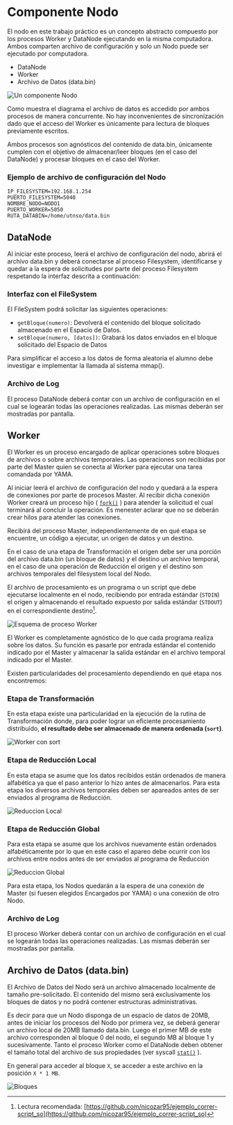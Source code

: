 # Componente Nodo

El nodo en este trabajo práctico es un concepto abstracto compuesto por los procesos Worker y DataNode ejecutando en la misma computadora. Ambos comparten archivo de configuración y solo un Nodo puede ser ejecutado por computadora.
- DataNode
- Worker
- Archivo de Datos (data.bin)

![Un componente Nodo](/assets/componente-nodo.png)

Como muestra el diagrama el archivo de datos es accedido por ambos procesos de manera concurrente. No hay inconvenientes de sincronización dado que el acceso del Worker es únicamente para lectura de bloques previamente escritos.

Ambos procesos son agnósticos del contenido de data.bin, únicamente cumplen con el objetivo de almacenar/leer bloques (en el caso del DataNode) y procesar bloques en el caso del Worker.

### Ejemplo de archivo de configuración del Nodo
```
IP_FILESYSTEM=192.168.1.254
PUERTO_FILESYSTEM=5040
NOMBRE_NODO=NODO1
PUERTO_WORKER=5050
RUTA_DATABIN=/home/utnso/data.bin
```

## DataNode
Al iniciar este proceso, leerá el archivo de configuración del nodo, abrirá el archivo data.bin y deberá conectarse al proceso Filesystem, identificarse y quedar a la espera de solicitudes por parte del proceso Filesystem respetando la interfaz descrita a continuación:

### Interfaz con el FileSystem

El FileSystem podrá solicitar las siguientes operaciones:
- `getBloque(numero)`: Devolverá el contenido del bloque solicitado almacenado en el Espacio de Datos.
- `setBloque(numero, [datos])`: Grabará los datos enviados en el bloque solicitado del Espacio de Datos

Para simplificar el acceso a los datos de forma aleatoria el alumno debe investigar e implementar la llamada al sistema mmap().

### Archivo de Log

El proceso DataNode deberá contar con un archivo de configuración en el cual se logearán todas las operaciones realizadas. Las mismas deberán ser mostradas por pantalla.

## Worker

El Worker es un proceso encargado de aplicar operaciones sobre bloques de archivos o sobre archivos temporales. Las operaciones son recibidas por parte del Master quien se conecta al Worker para ejecutar una tarea comandada por YAMA.

Al iniciar leerá el archivo de configuración del nodo y quedará a la espera de conexiones por parte de procesos Master.
Al recibir dicha conexión Worker creará un proceso hijo ( [`fork()`](http://man7.org/linux/man-pages/man2/fork.2.html) ) para atender la solicitud el cual terminará al concluir la operación. Es menester aclarar que no se deberán crear hilos para atender las conexiones.

Recibirá del proceso Master, independientemente de en qué etapa se encuentre, un código a ejecutar, un origen de datos y un destino.

En el caso de una etapa de Transformación el origen debe ser una porción del archivo data.bin (un bloque de datos) y el destino un archivo temporal, en el caso de una operación de Reducción el origen y el destino son archivos temporales del filesystem local del Nodo.

El archivo de procesamiento es un programa o un script que debe ejecutarse localmente en el nodo, recibiendo por entrada estándar (`STDIN`) el origen y almacenando el resultado expuesto por salida estándar (`STDOUT`) en el correspondiente destino[^7].

![Esquema de proceso Worker](/assets/worker-pipe.png)

El Worker es completamente agnóstico de lo que cada programa realiza sobre los datos. Su función es pasarle por entrada estándar el contenido indicado por el Master y almacenar la salida estándar en el archivo temporal indicado por el Master.

Existen particularidades del procesamiento dependiendo en qué etapa nos encontremos:

### Etapa de Transformación

En esta etapa existe una particularidad en la ejecución de la rutina de Transformación donde, para poder lograr un eficiente procesamiento distribuído, **el resultado debe ser almacenado de manera ordenada (`sort`)**.

![Worker con sort](/assets/pipeline.png)

### Etapa de Reducción Local

En esta etapa se asume que los datos recibidos están ordenados de manera alfabética ya que el paso anterior lo hizo antes de almacenarlos.
Para esta etapa los diversos archivos temporales deben ser apareados antes de ser enviados al programa de Reducción.

![Reduccion Local](/assets/reduccion-local.png)

### Etapa de Reducción Global

Para esta etapa se asume que los archivos nuevamente están ordenados alfabéticamente por lo que en este caso el apareo debe ocurrir con los archivos entre nodos antes de ser enviados al programa de Reducción

![Reduccion Global](/assets/reduccion-global.png)

Para esta etapa, los Nodos quedarán a la espera de una conexión de Master (si fuesen elegidos Encargados por YAMA) o una conexión de otro Nodo.

### Archivo de Log

El proceso Worker deberá contar con un archivo de configuración en el cual se logearán todas las operaciones realizadas. Las mismas deberán ser mostradas por pantalla.

## Archivo de Datos (data.bin)

El Archivo de Datos del Nodo será un archivo almacenado localmente de tamaño pre-solicitado. El contenido del mismo será exclusivamente los bloques de datos y no podrá contener estructuras administrativas.

Es decir para que un Nodo disponga de un espacio de datos de 20MB, antes de iniciar los procesos del Nodo por primera vez, se deberá generar un archivo local de 20MB llamado data.bin. Luego el primer MB de este archivo corresponden al bloque 0 del nodo, el segundo MB al bloque 1 y sucesivamente.
Tanto el proceso Worker como el DataNode deben obtener el tamaño total del archivo de sus propiedades (ver syscall [`stat()`](https://en.wikipedia.org/wiki/Stat_(system_call)) ).

En general para acceder al bloque `X`, se acceder a este archivo en la posición `X * 1 MB`.

![Bloques](/assets/data-bin.png)

[^7]: Lectura recomendada: [https://github.com/nicozar95/ejemplo_correr-script_so](https://github.com/nicozar95/ejemplo_correr-script_so)
